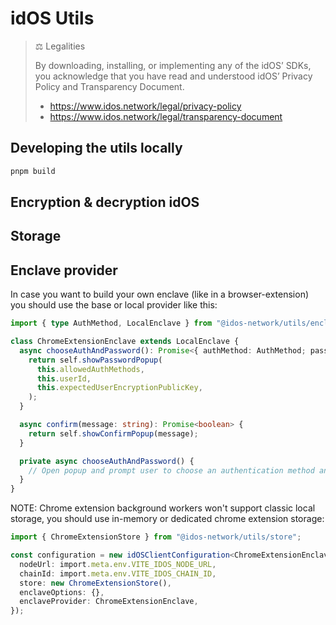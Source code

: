 # idOS Utils

> ⚖️ Legalities
>
> By downloading, installing, or implementing any of the idOS’ SDKs, you acknowledge that you have read and understood idOS’ Privacy Policy and Transparency Document.
>
> - <https://www.idos.network/legal/privacy-policy>
> - <https://www.idos.network/legal/transparency-document>

## Developing the utils locally

```bash
pnpm build
```

## Encryption & decryption idOS

## Storage

## Enclave provider

In case you want to build your own enclave (like in a browser-extension) you should use the base or local provider like this:

```typescript
import { type AuthMethod, LocalEnclave } from "@idos-network/utils/enclave";

class ChromeExtensionEnclave extends LocalEnclave {
  async chooseAuthAndPassword(): Promise<{ authMethod: AuthMethod; password?: string }> {
    return self.showPasswordPopup(
      this.allowedAuthMethods,
      this.userId,
      this.expectedUserEncryptionPublicKey,
    );
  }

  async confirm(message: string): Promise<boolean> {
    return self.showConfirmPopup(message);
  }

  private async chooseAuthAndPassword() {
    // Open popup and prompt user to choose an authentication method and eventually password
  }
}
```

NOTE: Chrome extension background workers won't support classic local storage, you should use in-memory or dedicated chrome extension storage:

```typescript
import { ChromeExtensionStore } from "@idos-network/utils/store";

const configuration = new idOSClientConfiguration<ChromeExtensionEnclave>({
  nodeUrl: import.meta.env.VITE_IDOS_NODE_URL,
  chainId: import.meta.env.VITE_IDOS_CHAIN_ID,
  store: new ChromeExtensionStore(),
  enclaveOptions: {},
  enclaveProvider: ChromeExtensionEnclave,
});
```
